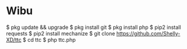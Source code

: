 # Wibu

$ pkg update && upgrade
$ pkg install git
$ pkg install php
$ pip2 install requests
$ pip2 install mechanize
$ git clone https://github.com/Shelly-XD/ttc
$ cd ttc
$ php ttc.php




